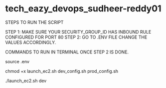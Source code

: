 # tech_eazy_devops_sudheer-reddy01


STEPS TO RUN THE SCRIPT


STEP 1: MAKE SURE YOUR SECURITY_GROUP_ID HAS INBOUND RULE CONFIGURED FOR PORT 80
STEP 2: GO TO .ENV FILE CHANGE THE VALUES ACCORDINGLY.

COMMANDS TO RUN IN TERMINAL ONCE STEP 2 IS DONE.


source .env

chmod +x launch_ec2.sh dev_config.sh prod_config.sh

./launch_ec2.sh dev
